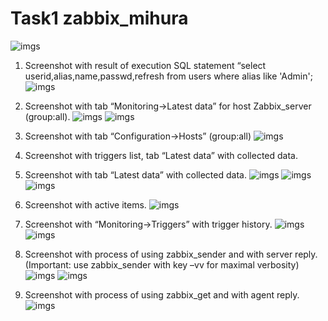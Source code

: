 # Task1 zabbix_mihura

![imgs](pic/ansible.png "imgs")

1. Screenshot with result of execution SQL statement “select userid,alias,name,passwd,refresh from users where alias like 'Admin'; 
![imgs](pic/mysql_select.png "imgs")

2. Screenshot with tab “Monitoring->Latest data” for host Zabbix_server (group:all).
![imgs](pic/dashboard.png "imgs")
![imgs](pic/latest_data.png "imgs")

3. Screenshot with tab “Configuration->Hosts” (group:all)
![imgs](pic/hosts.png "imgs")

4. Screenshot with triggers list, tab “Latest data” with collected data.
5. Screenshot with tab “Latest data” with collected data.
![imgs](pic/data.png "imgs")
![imgs](pic/counts.png "imgs")
![imgs](pic/trigger_list.png "imgs")

6. Screenshot with active items.
![imgs](pic/active_items.png "imgs")

7. Screenshot with “Monitoring->Triggers” with trigger history.
![imgs](pic/create_triger.png "imgs")
![imgs](pic/triggers.png "imgs")

8. Screenshot with process of using zabbix_sender and with server reply. (Important: use zabbix_sender with key –vv for maximal verbosity)
![imgs](pic/zabbix_set.png "imgs")
![imgs](pic/zabbix_check.png "imgs")

9. Screenshot with process of using zabbix_get and with agent reply.
![imgs](pic/zabbix_get.png "imgs")
